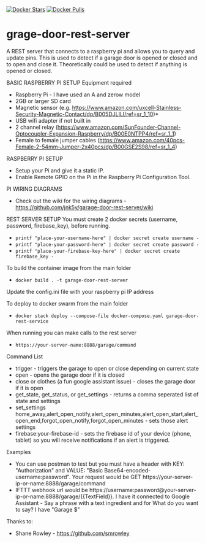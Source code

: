 [![Docker Stars](https://img.shields.io/docker/stars/jnk5y/garage-door-rest-server.svg)](https://hub.docker.com/r/jnk5y/shepherd/) [![Docker Pulls](https://img.shields.io/docker/pulls/jnk5y/garage-door-rest-server.svg)](https://hub.docker.com/r/jnk5y/garage-door-rest-server/)

grage-door-rest-server
===============

A REST server that connects to a raspberry pi and allows you to query and update pins. This is used to detect if a garage door is opened or closed and to open and close it. Theoretically could be used to detect if anything is opened or closed.

BASIC RASPBERRY PI SETUP
Equipment required
* Raspberry Pi - I have used an A and zerow model
* 2GB or larger SD card
* Magnetic sensor (e.g. https://www.amazon.com/uxcell-Stainless-Security-Magnetic-Contact/dp/B005DJLILI/ref=sr_1_10)*
* USB wifi adapter if not built in
* 2 channel relay (https://www.amazon.com/SunFounder-Channel-Optocoupler-Expansion-Raspberry/dp/B00E0NTPP4/ref=sr_1_1)
* Female to female jumper cables (https://www.amazon.com/40pcs-Female-2-54mm-Jumper-2x40pcs/dp/B00GSE2S98/ref=sr_1_4)

RASPBERRY PI SETUP
* Setup your Pi and give it a static IP.
* Enable Remote GPIO on the Pi in the Raspberry Pi Configuration Tool.

PI WIRING DIAGRAMS
* Check out the wiki for the wiring diagrams - https://github.com/jnk5y/garage-door-rest-server/wiki

REST SERVER SETUP
You must create 2 docker secrets (username, password, firebase_key), before running.
 * `printf "place-your-username-here" | docker secret create username -`
 * `printf "place-your-password-here" | docker secret create password -`
 * `printf "place-your-firebase-key-here" | docker secret create firebase_key -`
 
To build the container image from the main folder
 * `docker build . -t garage-door-rest-server`
 
Update the config.ini file with your raspberry pi IP address
 
To deploy to docker swarm from the main folder
 * `docker stack deploy --compose-file docker-compose.yaml garage-door-rest-service`
 
When running you can make calls to the rest server
 * `https://your-server-name:8888/garage/command`
 
Command List
 * trigger - triggers the garage to open or close depending on current state
 * open - opens the garage door if it is closed
 * close or clothes (a fun google assistant issue) - closes the garage door if it is open
 * get_state, get_status, or get_settings - returns a comma seperated list of state and settings
 * set_settings home_away,alert_open_notify,alert_open_minutes,alert_open_start,alert_open_end,forgot_open_notify,forgot_open_minutes - sets those alert settings
 * firebase:your-firebase-id - sets the firebase id of your device (phone, tablet) so you will receive notifications if an alert is triggered.
 
Examples
 * You can use postman to test but you must have a header with KEY: "Authorization" and VALUE: "Basic Base64-encoded-username:password". Your request would be GET https://your-server-ip-or-name:8888/garage/command 
 * IFTTT webhook url would be https://username:password@your-server-ip-or-name:8888/garage/{{TextField}}. I have it connected to Google Assistant - Say a phrase with a text ingredient and for What do you want to say? I have "Garage $"
 
Thanks to:
* Shane Rowley - https://github.com/smrowley
